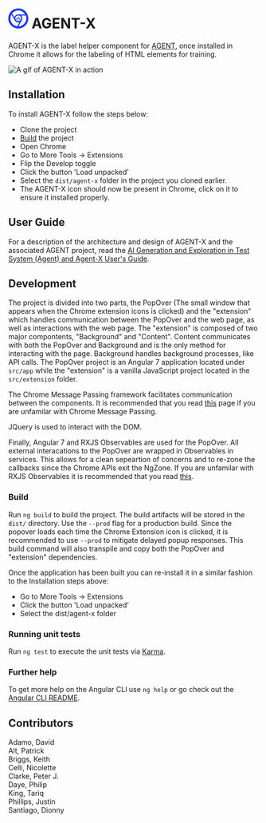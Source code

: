 # ![AGENT-X Logo](documentation/agent-x-logo-blue.png) AGENT-X

AGENT-X is the label helper component for [AGENT](https://github.com/UltimateSoftware/AGENT), once installed in Chrome it allows for the labeling of HTML elements for training.

![A gif of AGENT-X in action](documentation/intro.gif)

## Installation

To install AGENT-X follow the steps below:

* Clone the project
* [Build](#build) the project
* Open Chrome
* Go to More Tools -> Extensions
* Flip the Develop toggle
* Click the button 'Load unpacked'
* Select the `dist/agent-x` folder in the project you cloned earlier.
* The AGENT-X icon should now be present in Chrome, click on it to ensure it installed properly.

## User Guide

For a description of the architecture and design of AGENT-X and the associated AGENT project, read the [AI Generation and Exploration in Test System (Agent) and Agent-X User's Guide](./documentation/user_guide.md).

## Development

The project is divided into two parts, the PopOver (The small window that appears when the Chrome extension icons is clicked) and the "extension" which handles communication between the PopOver and the web page, as well as interactions with the web page. The "extension" is composed of two major compontents, "Background" and "Content". Content communicates with both the PopOver and Background and is the only method for interacting with the page. Background handles background processes, like API calls. The PopOver project is an Angular 7 application located under `src/app` while the "extension" is a vanilla JavaScript project located in the `src/extension` folder.

The Chrome Message Passing framework facilitates communication between the components. It is recommended that you read [this](https://developer.chrome.com/extensions/messaging) page if you are unfamilar with Chrome Message Passing.

JQuery is used to interact with the DOM.

Finally, Angular 7 and RXJS Observables are used for the PopOver. All external interacations to the PopOver are wrapped in Observables in services. This allows for a clean sepeartion of concerns and to re-zone the callbacks since the Chrome APIs exit the NgZone. If you are unfamilar with RXJS Observables it is recommended that you read [this](https://www.learnrxjs.io/).

### Build

Run `ng build` to build the project. The build artifacts will be stored in the `dist/` directory. Use the `--prod` flag for a production build. Since the popover loads each time the Chrome Extension icon is clicked, it is recommended to use `--prod` to mitigate delayed popup responses. This build command will also transpile and copy both the PopOver and "extension" dependencies.

Once the application has been built you can re-install it in a similar fashion to the Installation steps above:

* Go to More Tools -> Extensions
* Click the button 'Load unpacked'
* Select the dist/agent-x folder

### Running unit tests

Run `ng test` to execute the unit tests via [Karma](https://karma-runner.github.io).

### Further help

To get more help on the Angular CLI use `ng help` or go check out the [Angular CLI README](https://github.com/angular/angular-cli/blob/master/README.md).

## Contributors

Adamo, David   
Alt, Patrick   
Briggs, Keith   
Celli, Nicolette   
Clarke, Peter J.   
Daye, Philip   
King, Tariq   
Phillips, Justin   
Santiago, Dionny   
